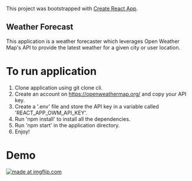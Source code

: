 This project was bootstrapped with [Create React App](https://github.com/facebook/create-react-app).

## Weather Forecast
This application is a weather forecaster which leverages Open Weather Map's API to provide the latest weather for a given city or user location.

# To run application
1. Clone application using git clone cli. 
2. Create an account on https://openweathermap.org/ and copy your API key.
3. Create a '.env' file and store the API key in a variable called 'REACT_APP_OWM_API_KEY'.
4. Run 'npm install' to install all the dependencies. 
5. Run 'npm start' in the application directory. 
6. Enjoy! 

# Demo
<a href="https://imgflip.com/gif/3m9h72"><img src="https://i.imgflip.com/3m9h72.gif" title="made at imgflip.com"/></a>
